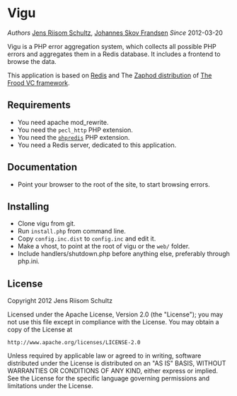 Vigu
====

*Authors* [Jens Riisom Schultz](mailto:ibber_of_crew42@hotmail.com), [Johannes Skov Frandsen](mailto:jsf@fynskemedier.dk)
*Since*   2012-03-20

Vigu is a PHP error aggregation system, which collects all possible PHP errors and aggregates them in a Redis database. It includes a frontend to browse the data.

This application is based on [Redis](http://redis.io) and The [Zaphod distribution](https://github.com/Ibmurai/zaphod) of [The Frood VC framework](https://github.com/Ibmurai/frood).


Requirements
------------

  * You need apache mod_rewrite.
  * You need the `pecl_http` PHP extension.
  * You need the [`phpredis`](https://github.com/nicolasff/phpredis) PHP extension.
  * You need a Redis server, dedicated to this application.


Documentation
-------------

  * Point your browser to the root of the site, to start browsing errors.


Installing
----------

  * Clone vigu from git.
  * Run `install.php` from command line.
  * Copy `config.inc.dist` to `config.inc` and edit it.
  * Make a vhost, to point at the root of vigu or the `web/` folder.
  * Include handlers/shutdown.php before anything else, preferably through php.ini.


License
-------

Copyright 2012 Jens Riisom Schultz

Licensed under the Apache License, Version 2.0 (the "License");
you may not use this file except in compliance with the License.
You may obtain a copy of the License at

    http://www.apache.org/licenses/LICENSE-2.0

Unless required by applicable law or agreed to in writing, software
distributed under the License is distributed on an "AS IS" BASIS,
WITHOUT WARRANTIES OR CONDITIONS OF ANY KIND, either express or implied.
See the License for the specific language governing permissions and
limitations under the License.
